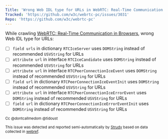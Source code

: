 ```yaml
---
Title: 'Wrong Web IDL type for URLs in WebRTC: Real-Time Communication in Browsers'
Tracked: 'https://github.com/w3c/webrtc-pc/issues/3031'
Repo: 'https://github.com/w3c/webrtc-pc'
---
```


While crawling [WebRTC: Real-Time Communication in Browsers](https://w3c.github.io/webrtc-pc/), wrong Web IDL type for URLs:
* [ ] `field urls` in dictionary `RTCIceServer` uses `DOMString` instead of recommended `USVString` for URLs
* [ ] `attribute url` in interface `RTCIceCandidate` uses `DOMString` instead of recommended `USVString` for URLs
* [ ] `attribute url` in interface `RTCPeerConnectionIceEvent` uses `DOMString` instead of recommended `USVString` for URLs
* [ ] `field url` in dictionary `RTCPeerConnectionIceEventInit` uses `DOMString` instead of recommended `USVString` for URLs
* [ ] `attribute url` in interface `RTCPeerConnectionIceErrorEvent` uses `DOMString` instead of recommended `USVString` for URLs
* [ ] `field url` in dictionary `RTCPeerConnectionIceErrorEventInit` uses `DOMString` instead of recommended `USVString` for URLs

<sub>Cc @dontcallmedom @tidoust</sub>

<sub>This issue was detected and reported semi-automatically by [Strudy](https://github.com/w3c/strudy/) based on data collected in [webref](https://github.com/w3c/webref/).</sub>
